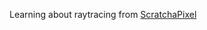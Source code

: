 Learning about raytracing from [ScratchaPixel](https://www.scratchapixel.com/lessons/3d-basic-rendering/introduction-to-ray-tracing/how-does-it-work.html)
